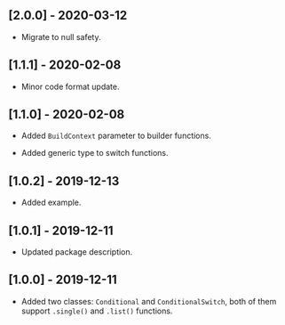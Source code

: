 ## [2.0.0] - 2020-03-12

- Migrate to null safety.

## [1.1.1] - 2020-02-08

- Minor code format update.

## [1.1.0] - 2020-02-08

- Added `BuildContext` parameter to builder functions.

- Added generic type to switch functions.

## [1.0.2] - 2019-12-13

- Added example.

## [1.0.1] - 2019-12-11

- Updated package description.

## [1.0.0] - 2019-12-11

- Added two classes: `Conditional` and `ConditionalSwitch`, both of them support `.single()` and `.list()` functions.
